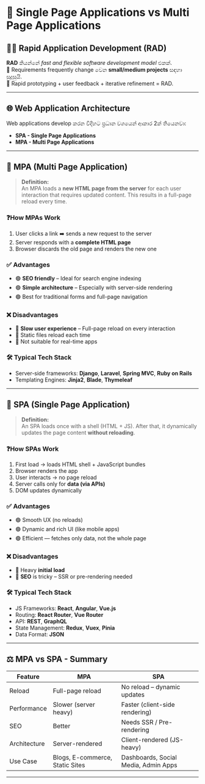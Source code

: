 # 🧠 Single Page Applications vs Multi Page Applications

## 🏃‍♂️ Rapid Application Development (RAD)
**RAD** කියන්නේ *fast and flexible software development model* එකක්.  
📌 Requirements frequently change වෙන **small/medium projects** සඳහා සුදුසුයි.  
📌 Rapid prototyping + user feedback + iterative refinement = RAD.

---

## 🌐 Web Application Architecture

Web applications develop කරන විදිහට ප්‍රධාන වශයෙන් ආකාර 2ක් තියෙනවා:

- **SPA - Single Page Applications**
- **MPA - Multi Page Applications**

---

## 📄 MPA (Multi Page Application)

> **Definition:**  
An MPA loads a **new HTML page from the server** for each user interaction that requires updated content. This results in a full-page reload every time.

### ❓How MPAs Work
1. User clicks a link ➡️ sends a new request to the server  
2. Server responds with a **complete HTML page**  
3. Browser discards the old page and renders the new one  

### ✅ Advantages
- 🟢 **SEO friendly** – Ideal for search engine indexing  
- 🟢 **Simple architecture** – Especially with server-side rendering  
- 🟢 Best for traditional forms and full-page navigation

### ❌ Disadvantages
- 🔴 **Slow user experience** – Full-page reload on every interaction  
- 🔴 Static files reload each time  
- 🔴 Not suitable for real-time apps

### 🛠️ Typical Tech Stack
- Server-side frameworks: **Django**, **Laravel**, **Spring MVC**, **Ruby on Rails**  
- Templating Engines: **Jinja2**, **Blade**, **Thymeleaf**

---

## 🔄 SPA (Single Page Application)

> **Definition:**  
An SPA loads once with a shell (HTML + JS). After that, it dynamically updates the page content **without reloading**.

### ❓How SPAs Work
1. First load → loads HTML shell + JavaScript bundles  
2. Browser renders the app  
3. User interacts → no page reload  
4. Server calls only for **data (via APIs)**  
5. DOM updates dynamically

### ✅ Advantages
- 🟢 Smooth UX (no reloads)  
- 🟢 Dynamic and rich UI (like mobile apps)  
- 🟢 Efficient — fetches only data, not the whole page

### ❌ Disadvantages
- 🔴 Heavy **initial load**  
- 🔴 **SEO** is tricky – SSR or pre-rendering needed

### 🛠️ Typical Tech Stack
- JS Frameworks: **React**, **Angular**, **Vue.js**  
- Routing: **React Router**, **Vue Router**  
- API: **REST**, **GraphQL**  
- State Management: **Redux**, **Vuex**, **Pinia**  
- Data Format: **JSON**

---

## ⚖️ MPA vs SPA - Summary

| Feature      | MPA                         | SPA                             |
|--------------|-----------------------------|----------------------------------|
| Reload       | Full-page reload            | No reload – dynamic updates     |
| Performance  | Slower (server heavy)       | Faster (client-side rendering)  |
| SEO          | Better                      | Needs SSR / Pre-rendering       |
| Architecture | Server-rendered             | Client-rendered (JS-heavy)      |
| Use Case     | Blogs, E-commerce, Static Sites | Dashboards, Social Media, Admin Apps |

---

